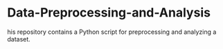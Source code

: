 # Data-Preprocessing-and-Analysis
his repository contains a Python script for preprocessing and analyzing a dataset.
